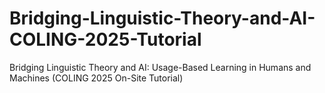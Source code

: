 # Bridging-Linguistic-Theory-and-AI-COLING-2025-Tutorial
Bridging Linguistic Theory and AI: Usage-Based Learning in Humans and Machines (COLING 2025 On-Site Tutorial)
